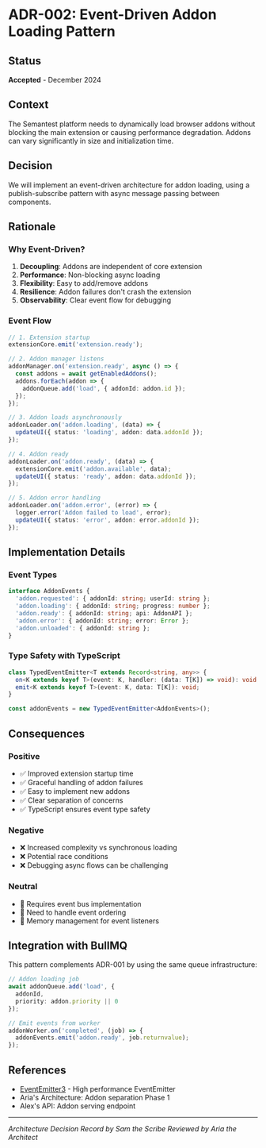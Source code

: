 # ADR-002: Event-Driven Addon Loading Pattern

## Status
**Accepted** - December 2024

## Context
The Semantest platform needs to dynamically load browser addons without blocking the main extension or causing performance degradation. Addons can vary significantly in size and initialization time.

## Decision
We will implement an event-driven architecture for addon loading, using a publish-subscribe pattern with async message passing between components.

## Rationale

### Why Event-Driven?
1. **Decoupling**: Addons are independent of core extension
2. **Performance**: Non-blocking async loading
3. **Flexibility**: Easy to add/remove addons
4. **Resilience**: Addon failures don't crash the extension
5. **Observability**: Clear event flow for debugging

### Event Flow
```typescript
// 1. Extension startup
extensionCore.emit('extension.ready');

// 2. Addon manager listens
addonManager.on('extension.ready', async () => {
  const addons = await getEnabledAddons();
  addons.forEach(addon => {
    addonQueue.add('load', { addonId: addon.id });
  });
});

// 3. Addon loads asynchronously
addonLoader.on('addon.loading', (data) => {
  updateUI({ status: 'loading', addon: data.addonId });
});

// 4. Addon ready
addonLoader.on('addon.ready', (data) => {
  extensionCore.emit('addon.available', data);
  updateUI({ status: 'ready', addon: data.addonId });
});

// 5. Addon error handling
addonLoader.on('addon.error', (error) => {
  logger.error('Addon failed to load', error);
  updateUI({ status: 'error', addon: error.addonId });
});
```

## Implementation Details

### Event Types
```typescript
interface AddonEvents {
  'addon.requested': { addonId: string; userId: string };
  'addon.loading': { addonId: string; progress: number };
  'addon.ready': { addonId: string; api: AddonAPI };
  'addon.error': { addonId: string; error: Error };
  'addon.unloaded': { addonId: string };
}
```

### Type Safety with TypeScript
```typescript
class TypedEventEmitter<T extends Record<string, any>> {
  on<K extends keyof T>(event: K, handler: (data: T[K]) => void): void;
  emit<K extends keyof T>(event: K, data: T[K]): void;
}

const addonEvents = new TypedEventEmitter<AddonEvents>();
```

## Consequences

### Positive
- ✅ Improved extension startup time
- ✅ Graceful handling of addon failures
- ✅ Easy to implement new addons
- ✅ Clear separation of concerns
- ✅ TypeScript ensures event type safety

### Negative
- ❌ Increased complexity vs synchronous loading
- ❌ Potential race conditions
- ❌ Debugging async flows can be challenging

### Neutral
- 🔄 Requires event bus implementation
- 🔄 Need to handle event ordering
- 🔄 Memory management for event listeners

## Integration with BullMQ
This pattern complements ADR-001 by using the same queue infrastructure:
```typescript
// Addon loading job
await addonQueue.add('load', {
  addonId,
  priority: addon.priority || 0
});

// Emit events from worker
addonWorker.on('completed', (job) => {
  addonEvents.emit('addon.ready', job.returnvalue);
});
```

## References
- [EventEmitter3](https://github.com/primus/eventemitter3) - High performance EventEmitter
- Aria's Architecture: Addon separation Phase 1
- Alex's API: Addon serving endpoint

---
*Architecture Decision Record by Sam the Scribe*
*Reviewed by Aria the Architect*